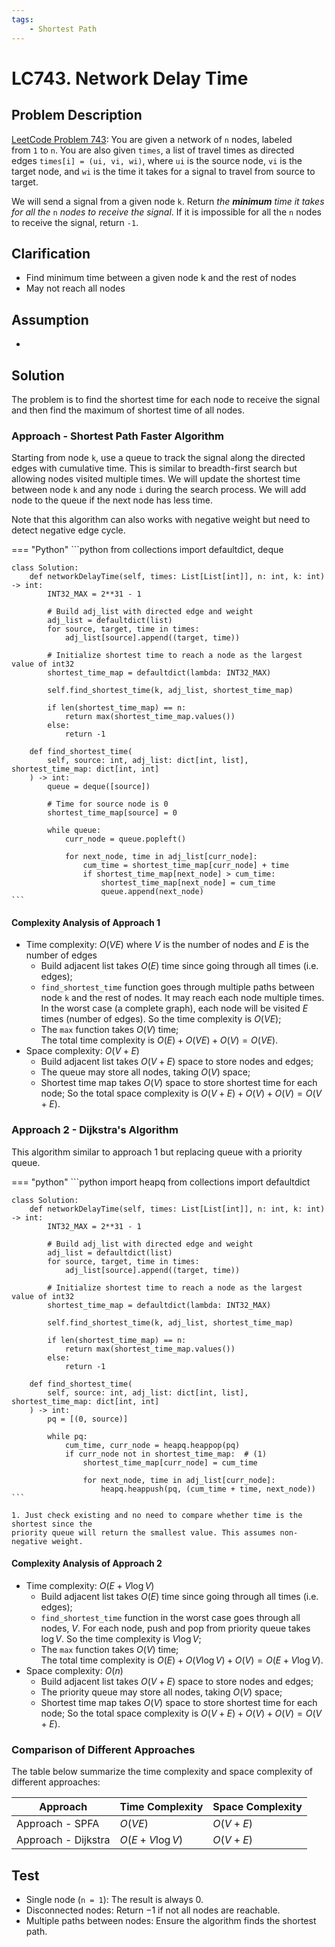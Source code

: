 ```yaml
---
tags:
    - Shortest Path
---
```


# LC743. Network Delay Time

## Problem Description

[LeetCode Problem 743](https://leetcode.com/problems/network-delay-time/description/):
You are given a network of `n` nodes, labeled from `1` to `n`. You are also given
`times`, a list of travel times as directed edges `times[i] = (ui, vi, wi)`, where `ui`
is the source node, `vi` is the target node, and `wi` is the time it takes for a signal
to travel from source to target.

We will send a signal from a given node `k`. Return _the **minimum** time it takes for
all the_ `n` _nodes to receive the signal_. If it is impossible for all the `n` nodes to
receive the signal, return `-1`.

## Clarification

- Find minimum time between a given node k and the rest of nodes
- May not reach all nodes

## Assumption

-

## Solution

The problem is to find the shortest time for each node to receive the signal and then
find the maximum of shortest time of all nodes.

### Approach - Shortest Path Faster Algorithm

Starting from node `k`, use a queue to track the signal along the
directed edges with cumulative time. This is similar to breadth-first search but allowing
nodes visited multiple times. We will update the shortest time between node `k` and any
node `i` during the search process. We will add node to the queue if the next node has
less time.

Note that this algorithm can also works with negative weight but need to detect negative
edge cycle.

=== "Python"
    ```python
    from collections import defaultdict, deque


    class Solution:
        def networkDelayTime(self, times: List[List[int]], n: int, k: int) -> int:
            INT32_MAX = 2**31 - 1

            # Build adj_list with directed edge and weight
            adj_list = defaultdict(list)
            for source, target, time in times:
                adj_list[source].append((target, time))

            # Initialize shortest time to reach a node as the largest value of int32
            shortest_time_map = defaultdict(lambda: INT32_MAX)

            self.find_shortest_time(k, adj_list, shortest_time_map)

            if len(shortest_time_map) == n:
                return max(shortest_time_map.values())
            else:
                return -1

        def find_shortest_time(
            self, source: int, adj_list: dict[int, list], shortest_time_map: dict[int, int]
        ) -> int:
            queue = deque([source])

            # Time for source node is 0
            shortest_time_map[source] = 0

            while queue:
                curr_node = queue.popleft()

                for next_node, time in adj_list[curr_node]:
                    cum_time = shortest_time_map[curr_node] + time
                    if shortest_time_map[next_node] > cum_time:
                        shortest_time_map[next_node] = cum_time
                        queue.append(next_node)
    ```

#### Complexity Analysis of Approach 1

- Time complexity: $O(V E)$ where $V$ is the number of nodes and $E$ is the number of
edges  
    - Build adjacent list takes $O(E)$ time since going through all times (i.e. edges);
    - `find_shortest_time` function goes through multiple paths between node `k` and the
    rest of nodes. It may reach each node multiple times. In the worst case (a complete
    graph), each node will be visited $E$ times (number of edges). So the time
    complexity is $O(V E)$;
    - The `max` function takes $O(V)$ time;  
    The total time complexity is $O(E) + O (V E) + O(V) = O(V E)$.
- Space complexity: $O(V + E)$  
    - Build adjacent list takes $O(V + E)$ space to store nodes and edges;
    - The queue may store all nodes, taking $O(V)$ space;
    - Shortest time map takes $O(V)$ space to store shortest time for each node;
    So the total space complexity is $O(V + E) + O(V) + O(V) = O(V + E)$.

### Approach 2 - Dijkstra's Algorithm

This algorithm similar to approach 1 but replacing queue with a priority queue.

=== "python"
    ```python
    import heapq
    from collections import defaultdict


    class Solution:
        def networkDelayTime(self, times: List[List[int]], n: int, k: int) -> int:
            INT32_MAX = 2**31 - 1

            # Build adj_list with directed edge and weight
            adj_list = defaultdict(list)
            for source, target, time in times:
                adj_list[source].append((target, time))

            # Initialize shortest time to reach a node as the largest value of int32
            shortest_time_map = defaultdict(lambda: INT32_MAX)

            self.find_shortest_time(k, adj_list, shortest_time_map)

            if len(shortest_time_map) == n:
                return max(shortest_time_map.values())
            else:
                return -1

        def find_shortest_time(
            self, source: int, adj_list: dict[int, list], shortest_time_map: dict[int, int]
        ) -> int:
            pq = [(0, source)]

            while pq:
                cum_time, curr_node = heapq.heappop(pq)
                if curr_node not in shortest_time_map:  # (1)
                    shortest_time_map[curr_node] = cum_time

                    for next_node, time in adj_list[curr_node]:
                        heapq.heappush(pq, (cum_time + time, next_node))
    ```

    1. Just check existing and no need to compare whether time is the shortest since the
    priority queue will return the smallest value. This assumes non-negative weight.

#### Complexity Analysis of Approach 2

- Time complexity: $O(E + V \log V)$  
    - Build adjacent list takes $O(E)$ time since going through all times (i.e. edges);
    - `find_shortest_time` function in the worst case goes through all nodes, $V$. For
    each node, push and pop from priority queue takes $\log V$. So the time complexity
    is $V \log V$;
    - The `max` function takes $O(V)$ time;  
    The total time complexity is $O(E) + O (V \log V) + O(V) = O(E + V \log V)$.
- Space complexity: $O(n)$  
    - Build adjacent list takes $O(V + E)$ space to store nodes and edges;
    - The priority queue may store all nodes, taking $O(V)$ space;
    - Shortest time map takes $O(V)$ space to store shortest time for each node;
    So the total space complexity is $O(V + E) + O(V) + O(V) = O(V + E)$.

### Comparison of Different Approaches

The table below summarize the time complexity and space complexity of different
approaches:

Approach    | Time Complexity   | Space Complexity |
------------| ---------------   | ---------------- |
Approach - SPFA |  $O(V E)$           | $O(V + E)$ |
Approach - Dijkstra |  $O(E + V \log V)$           | $O(V + E)$  |

## Test

- Single node (`n = 1`): The result is always $0$.
- Disconnected nodes: Return $-1$ if not all nodes are reachable.
- Multiple paths between nodes: Ensure the algorithm finds the shortest path.
